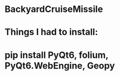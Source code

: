 # BackyardCruiseMissile

# Things I had to install:
# pip install PyQt6, folium, PyQt6.WebEngine, Geopy
